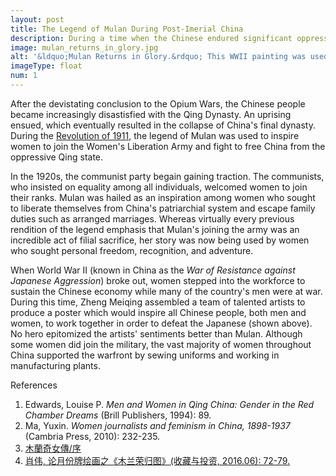 ```yaml
---
layout: post
title: The Legend of Mulan During Post-Imerial China
description: During a time when the Chinese endured significant oppression, the legend of Mulan experienced a surge in poplarity, as the people longed for such a hero.
image: mulan_returns_in_glory.jpg
alt: '&ldquo;Mulan Returns in Glory.&rdquo; This WWII painting was used to inspire all Chinese people, both men and women, to resist Japanese aggression. Ten talented artists collaborated to produce this painting. <small>(Artists: Zheng Meiqing, Zhou Baihang, Jiao Ying, Li Mubai, Wu Zhiguang, Xie Zhiguang, Jin Meisheng, Ge Xiangyu, Tian Qingquan, and Yang Junsheng)</small>'
imageType: float
num: 1
---
```


After the devistating conclusion to the Opium Wars, the Chinese people became increasingly disastisfied with the Qing Dynasty. An uprising ensued, which eventually resulted in the collapse of China's final dynasty. During the <a href="https://en.wikipedia.org/wiki/Xinhai_Revolution">Revolution of 1911</a>, the legend of Mulan was used to inspire women to join the Women's Liberation Army and fight to free China from the oppressive Qing state.

In the 1920s, the communist party begain gaining traction. The communists, who insisted on equality among all individuals, welcomed women to join their ranks. Mulan was hailed as an inspiration among women who sought to liberate themselves from China's patriarchial system and escape family duties such as arranged marriages. Whereas virtually every previous rendition of the legend emphasis that Mulan's joining the army was an incredible act of filial sacrifice, her story was now being used by women who sought personal freedom, recognition, and adventure.

When World War II (known in China as the <i>War of Resistance against Japanese Aggression</i>) broke out, women stepped into the workforce to sustain the Chinese economy while many of the country's men were at war. During this time, Zheng Meiqing assembled a team of talented artists to produce a poster which would inspire all Chinese people, both men and women, to work together in order to defeat the Japanese (shown above). No hero epitomized the artists' sentiments better than Mulan. Although some women did join the military, the vast majority of women throughout China supported the warfront by sewing uniforms and working in manufacturing plants.

References

<ol>
<li>Edwards, Louise P. <i>Men and Women in Qing China: Gender in the Red Chamber Dreams</i> (Brill Publishers, 1994): 89.</li>
<li>Ma, Yuxin. <i>Women journalists and feminism in China, 1898-1937</i> (Cambria Press, 2010): 232-235.</li>
<li><a href="https://zh.wikisource.org/wiki/%E6%9C%A8%E8%98%AD%E5%A5%87%E5%A5%B3%E5%82%B3/%E5%BA%8F">&#26408;&#34349;&#22855;&#22899;&#20659;/&#24207;</a></li>
<li><a href="http://kns.cnki.net/kcms/detail/detail.aspx?filename=SCTZ201606014&dbcode=CJFQ&dbname=CJFD2016&v=">&#32918;&#20255;, &#35770;&#26376;&#20221;&#29260;&#32472;&#30011;&#20043;&#12298;&#26408;&#20848;&#33635;&#24402;&#22270;&#12299;(&#25910;&#34255;&#19982;&#25237;&#36164;, 2016.06): 72-79.</a></li>
</ol>
